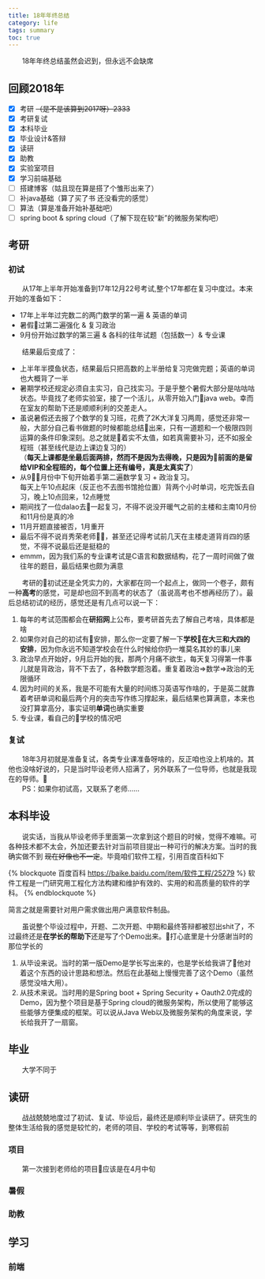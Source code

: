 ```yaml
---
title: 18年年终总结
category: life
tags: summary
toc: true
---
```


&emsp;&emsp;18年年终总结虽然会迟到，但永远不会缺席

## 回顾2018年

- [x] 考研 ~~（是不是该算到2017呀）2333~~
- [x] 考研复试
- [x] 本科毕业
- [x] 毕业设计&答辩
- [x] 读研
- [x] 助教
- [x] 实验室项目
- [x] 学习前端基础
- [ ] 搭建博客（姑且现在算是搭了个雏形出来了）
- [ ] 补java基础（算了买了书 还没看完的感觉）
- [ ] 算法（算是准备开始补基础吧）
- [ ] spring boot & spring cloud（了解下现在较“新”的微服务架构吧）

## 考研

### 初试

&emsp;&emsp;从17年上半年开始准备到17年12月22号考试,整个17年都在复习中度过。本来开始的准备如下：
- 17年上半年过完数二的两门数学的第一遍 & 英语的单词
- 暑假过第二遍强化 & 复习政治
- 9月份开始过数学的第三遍 & 各科的往年试题（包括数一）& 专业课

&emsp;&emsp;结果最后变成了：
- 上半年半摸鱼状态，结果最后只把高数的上半册给复习完做完题；英语的单词也大概背了一半
- 暑期学校还规定必须自主实习，自己找实习。于是乎整个暑假大部分是咕咕咕状态。毕竟找了老师实验室，接了一个活儿，从零开始入门java web。幸而在室友的帮助下还是顺顺利利的交差走人。
- 虽说暑假还去报了个数学的复习班，花费了2K大洋复习两周，感觉还非常一般，大部分自己看书做题的时候都能总结出来，只有一道题和一个极限四则运算的条件印象深刻。总之就是着实不太值，如若真需要补习，还不如报全程班（甚至线代是边上课边复习的）<br/>（**每天上课都是坐最后面两排，然而不是因为去得晚，只是因为前面的是留给VIP和全程班的，每个位置上还有编号，真是太真实了**）
- 从9月份中下旬开始着手第二遍数学复习 + 政治复习。<br/>每天上午10点起床（反正也不去图书馆抢位置）背两个小时单词，吃完饭去自习，晚上10点回来，12点睡觉
- 期间找了一位dalao去一起复习，不得不说没开暖气之前的主楼和主南10月份和11月份是真的冷
- 11月开题直接被否，1月重开
- 最后不得不说肖秀荣老师🐂🍺，甚至还记得考试前几天在主楼走道背肖四的感觉，不得不说最后还是挺稳的
- emmm，因为我们系的专业课考试是C语言和数据结构，花了一周时间做了做往年的题目，最后结果也颇为满意

&emsp;&emsp;考研的初试还是全凭实力的，大家都在同一个起点上，做同一个卷子，颇有一种**高考**的感觉，可是却也回不到高考的状态了（虽说高考也不想再经历了）。最后总结初试的经历，感觉还是有几点可以说一下：
1. 每年的考试范围都会在**研招网**上公布，要考研首先去了解自己考啥，具体都是啥
2. 如果你对自己的初试有安排，那么你一定要了解一下**学校在大三和大四的安排**，因为你永远不知道学校会在什么时候给你扔一堆莫名其妙的事儿来
3. 政治早点开始好，9月后开始的我，那两个月痛不欲生，每天复习得第一件事儿就是背政治，背不下去了，各种数学题泡着。重复着政治=>数学=>政治的无限循环
4. 因为时间的关系，我是不可能有大量的时间练习英语写作啥的，于是英二就靠着考研单词和最后两个月的突击写作练习撑起来，最后结果也算满意，本来也没打算拿高分，事实证明**单词**也确实重要
5. 专业课，看自己的学校的情况吧

### 复试

&emsp;&emsp;18年3月初就是准备复试，各类专业课准备呀啥的，反正咱也没上机啥的。其他也没啥好说的，只是当时毕设老师人招满了，另外联系了一位导师，也就是我现在的导师。<br/>&emsp;&emsp;PS：如果你初试高，又联系了老师……

## 本科毕设

&emsp;&emsp;说实话，当我从毕设老师手里面第一次拿到这个题目的时候，觉得不难嘛。可各种技术都不太会，外加还要去针对当前项目提出一种可行的解决方案。当时的我确实做不到 ~~现在好像也不一定~~。毕竟咱们软件工程，引用百度百科如下

{% blockquote 百度百科 https://baike.baidu.com/item/软件工程/25279 %}
软件工程是一门研究用工程化方法构建和维护有效的、实用的和高质量的软件的学科。
{% endblockquote %}

简言之就是需要针对用户需求做出用户满意软件制品。

&emsp;&emsp;虽说整个毕设过程中，开题、二次开题、中期和最终答辩都被怼出shit了，不过最终还是**在学长的帮助下**还是写了个Demo出来。打心底里是十分感谢当时的那位学长的
1. 从毕设来说。当时的第一版Demo是学长写出来的，也是学长给我讲了他对着这个东西的设计思路和想法。然后在此基础上慢慢完善了这个Demo（虽然感觉没啥大用）。
2. 从技术来说。当时用的是Spring boot + Spring Security + Oauth2.0完成的Demo，因为整个项目是基于Spring cloud的微服务架构，所以使用了能够这些能够方便集成的框架。可以说从Java Web以及微服务架构的角度来说，学长给我开了一扇窗。

## 毕业

&emsp;&emsp;大学不同于

## 读研

&emsp;&emsp;战战兢兢地度过了初试、复试、毕设后，最终还是顺利毕业读研了。研究生的整体生活给我的感觉是较忙的，老师的项目、学校的考试等等，到寒假前

### 项目

&emsp;&emsp;第一次接到老师给的项目应该是在4月中旬

### 暑假

### 助教

## 学习

### 前端
